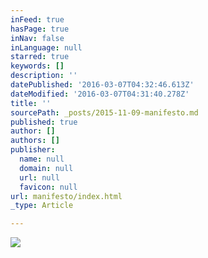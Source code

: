 ```yaml
---
inFeed: true
hasPage: true
inNav: false
inLanguage: null
starred: true
keywords: []
description: ''
datePublished: '2016-03-07T04:32:46.613Z'
dateModified: '2016-03-07T04:31:40.278Z'
title: ''
sourcePath: _posts/2015-11-09-manifesto.md
published: true
author: []
authors: []
publisher:
  name: null
  domain: null
  url: null
  favicon: null
url: manifesto/index.html
_type: Article

---
```

![](https://s3-us-west-2.amazonaws.com/the-grid-img/p/148f26050bfb21280eaafbf9b38a5c3a5af0b812.png)